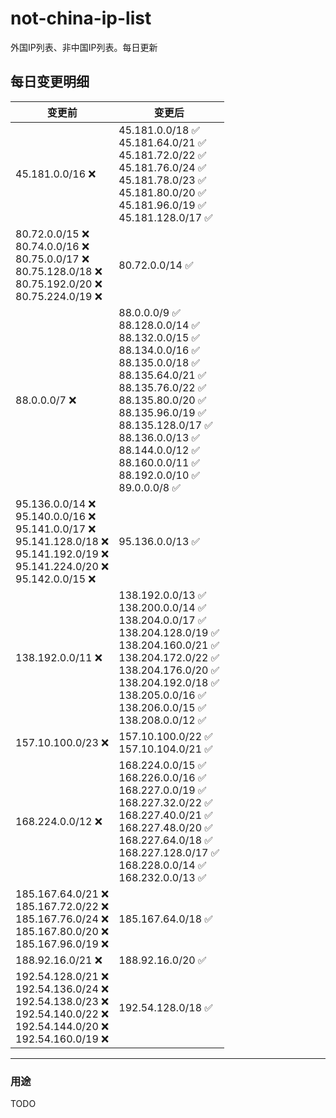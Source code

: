 # not-china-ip-list
外国IP列表、非中国IP列表。每日更新

每日变更明细
--------------------
|  变更前   | 变更后 |
|  ----  | ----  |
|  45.181.0.0/16 :x:  | 45.181.0.0/18 :white_check_mark: <br> 45.181.64.0/21 :white_check_mark: <br> 45.181.72.0/22 :white_check_mark: <br> 45.181.76.0/24 :white_check_mark: <br> 45.181.78.0/23 :white_check_mark: <br> 45.181.80.0/20 :white_check_mark: <br> 45.181.96.0/19 :white_check_mark: <br> 45.181.128.0/17 :white_check_mark: <br>  | 
|  80.72.0.0/15 :x: <br> 80.74.0.0/16 :x: <br> 80.75.0.0/17 :x: <br> 80.75.128.0/18 :x: <br> 80.75.192.0/20 :x: <br> 80.75.224.0/19 :x: <br> | 80.72.0.0/14 :white_check_mark: | 
|  88.0.0.0/7 :x:  | 88.0.0.0/9 :white_check_mark: <br> 88.128.0.0/14 :white_check_mark: <br> 88.132.0.0/15 :white_check_mark: <br> 88.134.0.0/16 :white_check_mark: <br> 88.135.0.0/18 :white_check_mark: <br> 88.135.64.0/21 :white_check_mark: <br> 88.135.76.0/22 :white_check_mark: <br> 88.135.80.0/20 :white_check_mark: <br> 88.135.96.0/19 :white_check_mark: <br> 88.135.128.0/17 :white_check_mark: <br> 88.136.0.0/13 :white_check_mark: <br> 88.144.0.0/12 :white_check_mark: <br> 88.160.0.0/11 :white_check_mark: <br> 88.192.0.0/10 :white_check_mark: <br> 89.0.0.0/8 :white_check_mark: <br>  | 
|  95.136.0.0/14 :x: <br> 95.140.0.0/16 :x: <br> 95.141.0.0/17 :x: <br> 95.141.128.0/18 :x: <br> 95.141.192.0/19 :x: <br> 95.141.224.0/20 :x: <br> 95.142.0.0/15 :x: <br> | 95.136.0.0/13 :white_check_mark: | 
|  138.192.0.0/11 :x:  | 138.192.0.0/13 :white_check_mark: <br> 138.200.0.0/14 :white_check_mark: <br> 138.204.0.0/17 :white_check_mark: <br> 138.204.128.0/19 :white_check_mark: <br> 138.204.160.0/21 :white_check_mark: <br> 138.204.172.0/22 :white_check_mark: <br> 138.204.176.0/20 :white_check_mark: <br> 138.204.192.0/18 :white_check_mark: <br> 138.205.0.0/16 :white_check_mark: <br> 138.206.0.0/15 :white_check_mark: <br> 138.208.0.0/12 :white_check_mark: <br>  | 
|  157.10.100.0/23 :x:  | 157.10.100.0/22 :white_check_mark: <br> 157.10.104.0/21 :white_check_mark: <br>  | 
|  168.224.0.0/12 :x:  | 168.224.0.0/15 :white_check_mark: <br> 168.226.0.0/16 :white_check_mark: <br> 168.227.0.0/19 :white_check_mark: <br> 168.227.32.0/22 :white_check_mark: <br> 168.227.40.0/21 :white_check_mark: <br> 168.227.48.0/20 :white_check_mark: <br> 168.227.64.0/18 :white_check_mark: <br> 168.227.128.0/17 :white_check_mark: <br> 168.228.0.0/14 :white_check_mark: <br> 168.232.0.0/13 :white_check_mark: <br>  | 
|  185.167.64.0/21 :x: <br> 185.167.72.0/22 :x: <br> 185.167.76.0/24 :x: <br> 185.167.80.0/20 :x: <br> 185.167.96.0/19 :x: <br> | 185.167.64.0/18 :white_check_mark: | 
|  188.92.16.0/21 :x:  | 188.92.16.0/20 :white_check_mark: | 
|  192.54.128.0/21 :x: <br> 192.54.136.0/24 :x: <br> 192.54.138.0/23 :x: <br> 192.54.140.0/22 :x: <br> 192.54.144.0/20 :x: <br> 192.54.160.0/19 :x: <br> | 192.54.128.0/18 :white_check_mark: | 

--------------------
### 用途
TODO
